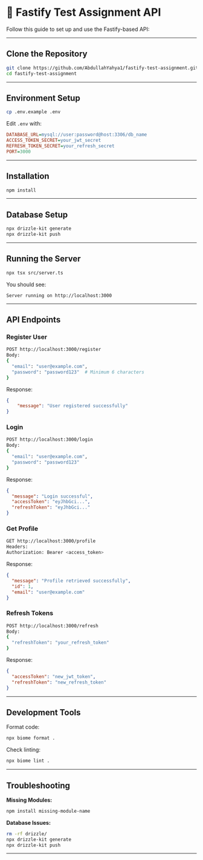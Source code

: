 # 🚀 Fastify Test Assignment API

Follow this guide to set up and use the Fastify-based API:

---

## Clone the Repository
```sh
git clone https://github.com/AbdullahYahya1/fastify-test-assignment.git
cd fastify-test-assignment
```

---

## Environment Setup
```sh
cp .env.example .env
```
Edit `.env` with:
```ini
DATABASE_URL=mysql://user:password@host:3306/db_name
ACCESS_TOKEN_SECRET=your_jwt_secret
REFRESH_TOKEN_SECRET=your_refresh_secret
PORT=3000
```

---

## Installation
```sh
npm install
```

---

## Database Setup
```sh
npx drizzle-kit generate
npx drizzle-kit push
```

---

## Running the Server
```sh
npx tsx src/server.ts
```
You should see:
```arduino
Server running on http://localhost:3000
```

---

## API Endpoints

### Register User
```sh
POST http://localhost:3000/register
Body:
{
  "email": "user@example.com",
  "password": "password123"  # Minimum 6 characters
}
```
Response:
```json
{
    "message": "User registered successfully"
}
```

### Login
```sh
POST http://localhost:3000/login 
Body:
{
  "email": "user@example.com",
  "password": "password123"
}
```
Response:
```json
{
  "message": "Login successful",
  "accessToken": "eyJhbGci...",
  "refreshToken": "eyJhbGci..."
}
```

### Get Profile
```sh
GET http://localhost:3000/profile
Headers:
Authorization: Bearer <access_token>
```
Response:
```json
{
  "message": "Profile retrieved successfully",
  "id": 1,
  "email": "user@example.com"
}
```

### Refresh Tokens
```sh
POST http://localhost:3000/refresh
Body:
{
  "refreshToken": "your_refresh_token"
}
```
Response:
```json
{
  "accessToken": "new_jwt_token",
  "refreshToken": "new_refresh_token"
}
```

---

## Development Tools
Format code:
```sh
npx biome format .
```

Check linting:
```sh
npx biome lint .
```

---

## Troubleshooting
**Missing Modules:**
```sh
npm install missing-module-name
```

**Database Issues:**
```sh
rm -rf drizzle/
npx drizzle-kit generate
npx drizzle-kit push
```

---
